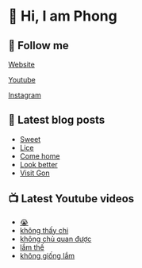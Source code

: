 # 👋 Hi, I am Phong

## 🔗 Follow me

[Website](https://phongever.xyz "Website")

[Youtube](https://www.youtube.com/@phongever "Youtube")

[Instagram](https://www.instagram.com/phongever "Instagram")

## 📝 Latest blog posts

<!-- BLOG-POST-LIST:START -->
- [Sweet](https://phongever.xyz/blog/sweet/)
- [Lice](https://phongever.xyz/blog/lice-1/)
- [Come home](https://phongever.xyz/blog/come-home/)
- [Look better](https://phongever.xyz/blog/look-better/)
- [Visit Gon](https://phongever.xyz/blog/visit-gon/)
<!-- BLOG-POST-LIST:END -->

## 📺 Latest Youtube videos

<!-- YOUTUBE-VIDEO-LIST:START -->
- [😭](https://www.youtube.com/shorts/uXIUcRy31jk)
- [không thấy chi](https://www.youtube.com/shorts/zaLizDzufSE)
- [không chủ quan được](https://www.youtube.com/shorts/DKNRcUMG_LU)
- [lắm thế](https://www.youtube.com/shorts/ZDdHgXXTvP8)
- [không giống lắm](https://www.youtube.com/shorts/yRzJOR_pLWM)
<!-- YOUTUBE-VIDEO-LIST:END -->
